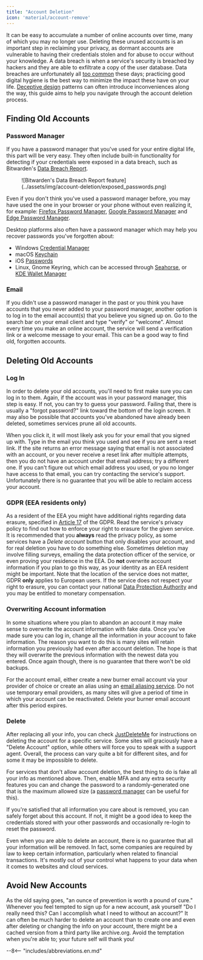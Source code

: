 ```yaml
---
title: "Account Deletion"
icon: 'material/account-remove'
---
```

It can be easy to accumulate a number of online accounts over time, many of which you may no longer use. Deleting these unused accounts is an important step in reclaiming your privacy, as dormant accounts are vulnerable to having their credentials stolen and for abuse to occur without your knowledge. A data breach is when a service's security is breached by hackers and they are able to exfiltrate a copy of the user database. Data breaches are unfortunately all [too common](https://haveibeenpwned.com/PwnedWebsites) these days; practicing good digital hygiene is the best way to minimize the impact these have on your life. [Deceptive design](https://www.deceptive.design/) patterns can often introduce inconveniences along the way, this guide aims to help you navigate through the account deletion process.

## Finding Old Accounts

### Password Manager

If you have a password manager that you've used for your entire digital life, this part will be very easy. They often include built-in functionality for detecting if your credentials were exposed in a data breach, such as Bitwarden's [Data Breach Report](https://bitwarden.com/blog/have-you-been-pwned/).

<figure markdown>
  ![Bitwarden's Data Breach Report feature](../assets/img/account-deletion/exposed_passwords.png)
</figure>

Even if you don't think you've used a password manager before, you may have used the one in your browser or your phone without even realizing it, for example: [Firefox Password Manager](https://support.mozilla.org/kb/password-manager-remember-delete-edit-logins), [Google Password Manager](https://passwords.google.com/intro)
and [Edge Password Manager](https://support.microsoft.com/en-us/microsoft-edge/save-or-forget-passwords-in-microsoft-edge-b4beecb0-f2a8-1ca0-f26f-9ec247a3f336).

Desktop platforms also often have a password manager which may help you recover passwords you've forgotten about:

- Windows [Credential Manager](https://support.microsoft.com/en-us/windows/accessing-credential-manager-1b5c916a-6a16-889f-8581-fc16e8165ac0)
- macOS [Keychain](https://support.apple.com/en-md/guide/mac-help/mchlf375f392/mac)
- iOS [Passwords](https://support.apple.com/en-us/HT211146)
- Linux, Gnome Keyring, which can be accessed through [Seahorse](https://help.gnome.org/users/seahorse/stable/passwords-view.html.en), or [KDE Wallet Manager](https://userbase.kde.org/KDE_Wallet_Manager)

### Email

If you didn't use a password manager in the past or you think you have accounts that you never added to your password manager, another option is to log in to the email account(s) that you believe you signed up on. Go to the search bar on your email client and type "verify" or "welcome". Almost every time you make an online account, the service will send a verification link or a welcome message to your email. This can be a good way to find old, forgotten accounts.

## Deleting Old Accounts

### Log In

In order to delete your old accounts, you'll need to first make sure you can log in to them. Again, if the account was in your password manager, this step is easy. If not, you can try to guess your password. Failing that, there is usually a "forgot password?" link toward the bottom of the login screen. It may also be possible that accounts you've abandoned have already been deleted, sometimes services prune all old accounts.

When you click it, it will most likely ask you for your email that you signed up with. Type in the email you think you used and see if you are sent a reset link. If the site returns an error message saying that email is not associated with an account, or you never receive a reset link after multiple attempts, then you do not have an account under that email address; try a different one. If you can't figure out which email address you used, or you no longer have access to that email, you can try contacting the service's support. Unfortunately there is no guarantee that you will be able to reclaim access your account.

### GDPR (EEA residents only)

As a resident of the EEA you might have additional rights regarding data erasure, specified in [Article 17](https://www.gdpr.org/regulation/article-17.html) of the  GDPR. Read the service's privacy policy to find out how to enforce your right to erasure for the given service. It is recommended that you **always** read the privacy policy, as some services have a *Delete account* button that only disables your account, and for real deletion you have to do something else. Sometimes deletion may involve filling surveys, emailing the data protection officer of the service, or even proving your residence in the EEA. Do **not** overwrite account information if you plan to go this way, as your identity as an EEA resident might be important. Note that the location of the service does not matter, GDPR **only** applies to European users. If the service does not respect your right to erasure, you can contact your national [Data Protection Authority](https://ec.europa.eu/info/law/law-topic/data-protection/reform/rights-citizens/redress/what-should-i-do-if-i-think-my-personal-data-protection-rights-havent-been-respected_en) and you may be entitled to monetary compensation.

### Overwriting Account information

In some situations where you plan to abandon an account it may make sense to overwrite the account information with fake data. Once you've made sure you can log in, change all the information in your account to fake information. The reason you want to do this is many sites will retain information you previously had even after account deletion. The hope is that they will overwrite the previous information with the newest data you entered. Once again though, there is no guarantee that there won't be old backups.

For the account email, either create a new burner email account via your provider of choice or create an alias using an [email aliasing service](/email/#email-aliasing-services). Do not use temporary email providers, as many sites will give a period of time in which your account can be reactivated. Delete your burner email account after this period expires.

### Delete

After replacing all your info, you can check [JustDeleteMe](https://justdeleteme.xyz) for instructions on deleting the account for a specific service. Some sites will graciously have a "Delete Account" option, while others will force you to speak with a support agent. Overall, the process can vary quite a bit for different sites, and for some it may be impossible to delete.

For services that don't allow account deletion, the best thing to do is fake all your info as mentioned above. Then, enable MFA and any extra security features you can and change the password to a randomly-generated one that is the maximum allowed size (a [password manager](/passwords/#local-password-managers) can be useful for this).

If you're satisfied that all information you care about is removed, you can safely forget about this account. If not, it might be a good idea to keep the credentials stored with your other passwords and occasionally re-login to reset the password.

Even when you are able to delete an account, there is no guarantee that all your information will be removed. In fact, some companies are required by law to keep certain information, particularly when related to financial transactions. It's mostly out of your control what happens to your data when it comes to websites and cloud services.

## Avoid New Accounts

As the old saying goes, "an ounce of prevention is worth a pound of cure." Whenever you feel tempted to sign up for a new account, ask yourself "Do I really need this? Can I accomplish what I need to without an account?" It can often be much harder to delete an account than to create one and even after deleting or changing the info on your account, there might be a cached version from a third party like archive.org. Avoid the temptation when you're able to; your future self will thank you!

--8<-- "includes/abbreviations.en.md"

